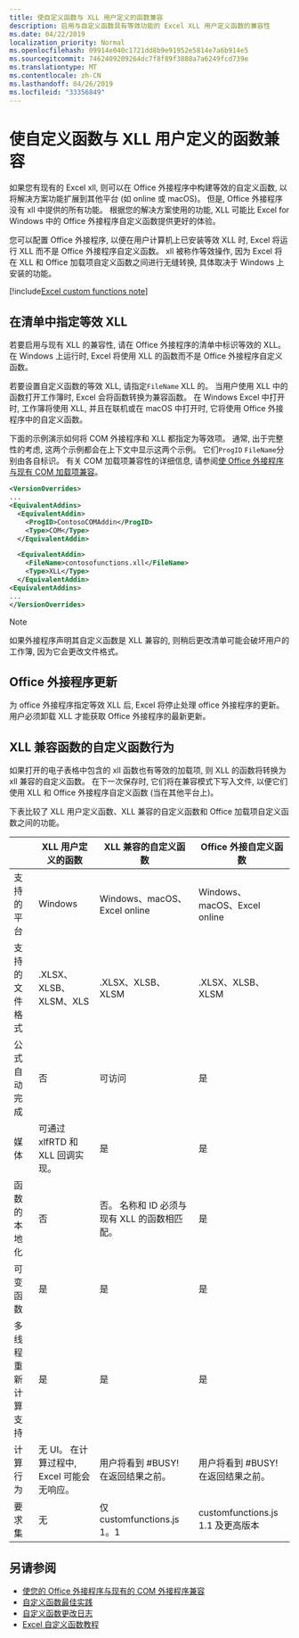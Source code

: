 ```yaml
---
title: 使自定义函数与 XLL 用户定义的函数兼容
description: 启用与自定义函数具有等效功能的 Excel XLL 用户定义函数的兼容性
ms.date: 04/22/2019
localization_priority: Normal
ms.openlocfilehash: 09914e040c1721dd8b9e91952e5814e7a6b914e5
ms.sourcegitcommit: 7462409209264dc7f8f89f3808a7a6249fcd739e
ms.translationtype: MT
ms.contentlocale: zh-CN
ms.lasthandoff: 04/26/2019
ms.locfileid: "33356849"
---
```

# <a name="make-your-custom-functions-compatible-with-xll-user-defined-functions"></a>使自定义函数与 XLL 用户定义的函数兼容

如果您有现有的 Excel xll, 则可以在 Office 外接程序中构建等效的自定义函数, 以将解决方案功能扩展到其他平台 (如 online 或 macOS)。 但是, Office 外接程序没有 xll 中提供的所有功能。 根据您的解决方案使用的功能, XLL 可能比 Excel for Windows 中的 Office 外接程序自定义函数提供更好的体验。

您可以配置 Office 外接程序, 以便在用户计算机上已安装等效 XLL 时, Excel 将运行 XLL 而不是 Office 外接程序自定义函数。 xll 被称作等效操作, 因为 Excel 将在 XLL 和 Office 加载项自定义函数之间进行无缝转换, 具体取决于 Windows 上安装的功能。

[!include[Excel custom functions note](../includes/excel-custom-functions-note.md)]

## <a name="specify-equivalent-xll-in-the-manifest"></a>在清单中指定等效 XLL

若要启用与现有 XLL 的兼容性, 请在 Office 外接程序的清单中标识等效的 XLL。 在 Windows 上运行时, Excel 将使用 XLL 的函数而不是 Office 外接程序自定义函数。

若要设置自定义函数的等效 XLL, 请指定`FileName` XLL 的。 当用户使用 XLL 中的函数打开工作簿时, Excel 会将函数转换为兼容函数。 在 Windows Excel 中打开时, 工作簿将使用 XLL, 并且在联机或在 macOS 中打开时, 它将使用 Office 外接程序中的自定义函数。

下面的示例演示如何将 COM 外接程序和 XLL 都指定为等效项。 通常, 出于完整性的考虑, 这两个示例都会在上下文中显示这两个示例。 它们`ProgID` `FileName`分别由各自标识。 有关 COM 加载项兼容性的详细信息, 请参阅[使 Office 外接程序与现有 COM 加载项兼容](../develop/make-office-add-in-compatible-with-existing-com-add-in.md)。

```xml
<VersionOverrides>
...
<EquivalentAddins>
  <EquivalentAddin>
    <ProgID>ContosoCOMAddin</ProgID>
    <Type>COM</Type>
  </EquivalentAddin>

  <EquivalentAddin>
    <FileName>contosofunctions.xll</FileName>
    <Type>XLL</Type>
  </EquivalentAddin>
<EquivalentAddins>
...
</VersionOverrides>
```

> [!NOTE]
> 如果外接程序声明其自定义函数是 XLL 兼容的, 则稍后更改清单可能会破坏用户的工作簿, 因为它会更改文件格式。

## <a name="office-add-in-updates"></a>Office 外接程序更新

为 office 外接程序指定等效 XLL 后, Excel 将停止处理 office 外接程序的更新。 用户必须卸载 XLL 才能获取 Office 外接程序的最新更新。

## <a name="custom-function-behavior-for-xll-compatible-functions"></a>XLL 兼容函数的自定义函数行为

如果打开的电子表格中包含的 xll 函数也有等效的加载项, 则 XLL 的函数将转换为 xll 兼容的自定义函数。 在下一次保存时, 它们将在兼容模式下写入文件, 以便它们使用 XLL 和 Office 外接程序自定义函数 (当在其他平台上)。

下表比较了 XLL 用户定义函数、XLL 兼容的自定义函数和 Office 加载项自定义函数之间的功能。

|         |XLL 用户定义的函数 |XLL 兼容的自定义函数 |Office 外接自定义函数 |
|---------|---------|---------|---------|
| 支持的平台 | Windows | Windows、macOS、Excel online | Windows、macOS、Excel online |
| 支持的文件格式 | .XLSX、XLSB、XLSM、XLS | .XLSX、XLSB、XLSM | .XLSX、XLSB、XLSM |
| 公式自动完成 | 否 | 可访问 | 是 |
| 媒体 | 可通过 xlfRTD 和 XLL 回调实现。 | 是 | 是 |
| 函数的本地化 | 否 | 否。 名称和 ID 必须与现有 XLL 的函数相匹配。 | 是 |
| 可变函数 | 是 | 是 | 是 |
| 多线程重新计算支持 | 是 | 是 | 是 |
| 计算行为 | 无 UI。 在计算过程中, Excel 可能会无响应。 | 用户将看到 #BUSY! 在返回结果之前。 | 用户将看到 #BUSY! 在返回结果之前。 |
| 要求集 | 无 | 仅 customfunctions.js 1。1 | customfunctions.js 1.1 及更高版本 |

## <a name="see-also"></a>另请参阅

- [使您的 Office 外接程序与现有的 COM 外接程序兼容](../develop/make-office-add-in-compatible-with-existing-com-add-in.md)
- [自定义函数最佳实践](custom-functions-best-practices.md)
- [自定义函数更改日志](custom-functions-changelog.md)
- [Excel 自定义函数教程](../tutorials/excel-tutorial-create-custom-functions.md)